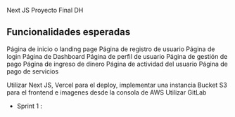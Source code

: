 Next JS Proyecto Final DH

## Funcionalidades esperadas

Página de inicio o landing page
Página de registro de usuario
Página de login
Página de Dashboard
Página de perfil de usuario
Página de gestión de pago
Página de ingreso de dinero
Página de actividad del usuario
Página de pago de servicios

Utilizar Next JS, Vercel para el deploy,  implementar una instancia Bucket S3 para el frontend e imagenes desde la consola de AWS
Utilizar GitLab

- Sprint 1 :



